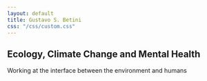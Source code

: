 ```yaml
---
layout: default
title: Gustavo S. Betini
css: "/css/custom.css"
---
```


<div class="container font-16">
  <h2>Ecology, Climate Change and Mental Health</h2>
  <p>Working at the interface between the environment and humans</p>
  
  
  
  
</div>

